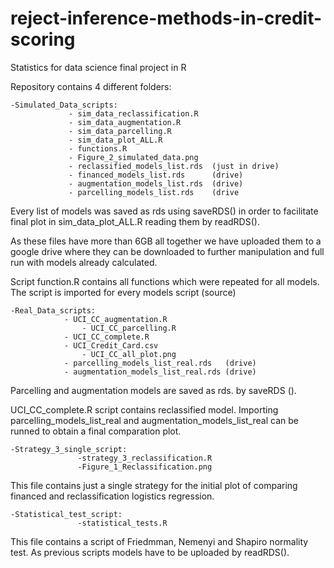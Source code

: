 # reject-inference-methods-in-credit-scoring
Statistics for data science final project in R


Repository contains 4 different folders:
	
	-Simulated_Data_scripts:
				 - sim_data_reclassification.R
				 - sim_data_augmentation.R
				 - sim_data_parcelling.R
				 - sim_data_plot_ALL.R
				 - functions.R
				 - Figure_2_simulated_data.png
				 - reclassified_models_list.rds  (just in drive)
				 - financed_models_list.rds      (drive)
				 - augmentation_models_list.rds  (drive)
				 - parcelling_models_list.rds    (drive


Every list of models was saved as rds using saveRDS() in order to facilitate final plot in sim_data_plot_ALL.R reading them by readRDS().

As these files have more than 6GB all together we have uploaded them to a google drive where they can be downloaded to further manipulation and full run with models already calculated.

Script function.R contains all functions which were repeated for all models. The script is imported for every models script (source) 


	-Real_Data_scripts:
			    - UCI_CC_augmentation.R
		            - UCI_CC_parcelling.R
			    - UCI_CC_complete.R
			    - UCI_Credit_Card.csv
		      	    - UCI_CC_all_plot.png
			    - parcelling_models_list_real.rds   (drive)
			    - augmentation_models_list_real.rds (drive)

Parcelling and augmentation models are saved as rds. by saveRDS ().

UCI_CC_complete.R script contains reclassified model. Importing parcelling_models_list_real and augmentation_models_list_real can be runned to obtain a final comparation plot.


	-Strategy_3_single_script:
				   -strategy_3_reclassification.R
				   -Figure_1_Reclassification.png

This file contains just a single strategy for the initial plot of comparing financed and reclassification logistics regression.


	-Statistical_test_script:
				   -statistical_tests.R

This file contains a script of Friedmman, Nemenyi and Shapiro normality test. As previous scripts models have to be uploaded by readRDS().

